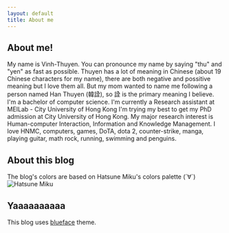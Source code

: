```yaml
---
layout: default
title: About me
---
```


## About me!

My name is Vinh-Thuyen. You can pronounce my name by saying "thu" and "yen" as fast as possible. Thuyen has a lot of meaning in Chinese (about 19 Chinese characters for my name), there are both negative and possitive meaning but I love them all. But my mom wanted to name me following a person named Han Thuyen (韓詮), so 詮 is the primary meaning I believe. 
I'm a bachelor of computer science. 
I'm currently a Research assistant at MEILab - City University of Hong Kong 
I'm trying my best to get my PhD admission at City University of Hong Kong. 
My major research interest is Human-computer Interaction, Information and Knowledge Management. 
I love HNMC, computers, games, DoTA, dota 2, counter-strike, manga, playing guitar, math rock, running, swimming and penguins. 

## About this blog
The blog's colors are based on Hatsune Miku's colors palette (´∀`)
![Hatsune Miku](https://raw.githubusercontent.com/ntvthuyen/ntvthuyen.github.io/master/images/ae68810eb597fd985c923f9f93f111a8.jpg)

## Yaaaaaaaaaa
This blog uses [blueface][github] theme.

[github]: https://github.com/tnguyen/blueface/

